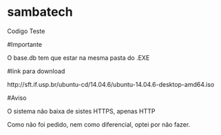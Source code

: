 # sambatech
<p>Codigo Teste</p>
#Importante
<p>O base.db tem que estar na mesma pasta do .EXE</p>
#link para download
<p>http://sft.if.usp.br/ubuntu-cd/14.04.6/ubuntu-14.04.6-desktop-amd64.iso</p>
#Aviso
<p>O sistema não baixa de sistes HTTPS, apenas HTTP</p>
<p>Como não foi pedido, nem como diferencial, optei por não fazer.</p>

